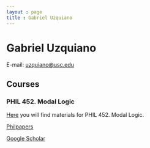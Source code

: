 ```yaml
---
layout : page
title : Gabriel Uzquiano
---
```




# Gabriel Uzquiano

E-mail: uzquiano@usc.edu

## Courses

### PHIL 452. Modal Logic

[Here](https://gabriel-uzquiano.github.io/courses/452) you will find materials for PHIL 452. Modal Logic.







[Philpapers](https://philpeople.org/profiles/gabriel-uzquiano)

[Google Scholar](https://scholar.google.com/citations?user=GxskpHAAAAAJ&hl=en)